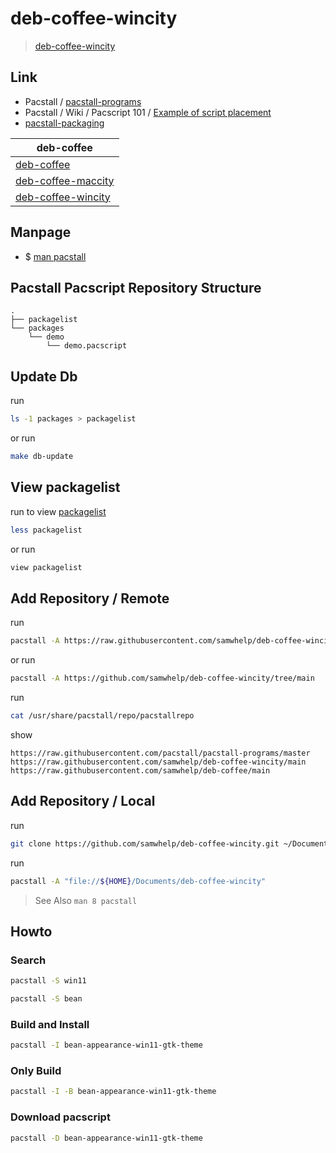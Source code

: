 


# deb-coffee-wincity

> [deb-coffee-wincity](https://samwhelp.github.io/deb-coffee-wincity/)




## Link

* Pacstall / [pacstall-programs](https://github.com/pacstall/pacstall-programs#pacstall-programs)
* Pacstall / Wiki / Pacscript 101 / [Example of script placement](https://github.com/pacstall/pacstall/wiki/Pacscript-101#pacscript-name)
* [pacstall-packaging](https://github.com/samwhelp/pacstall-packaging)


| deb-coffee |
| ---------- |
| [deb-coffee](https://github.com/samwhelp/deb-coffee) |
| [deb-coffee-maccity](https://github.com/samwhelp/deb-coffee-maccity) |
| [deb-coffee-wincity](https://github.com/samwhelp/deb-coffee-wincity) |




## Manpage

* $ [man pacstall](https://github.com/samwhelp/deb-coffee/blob/main/helper/share/manpage/pacstall.md#manpage)




## Pacstall Pacscript Repository Structure


```
.
├── packagelist
└── packages
    └── demo
        └── demo.pacscript
```


## Update Db

run

``` sh
ls -1 packages > packagelist
```

or run

``` sh
make db-update
```




## View packagelist

run to view [packagelist](packagelist)

``` sh
less packagelist
```

or run

``` sh
view packagelist
```




## Add Repository / Remote

run

``` sh
pacstall -A https://raw.githubusercontent.com/samwhelp/deb-coffee-wincity/main
```

or run

``` sh
pacstall -A https://github.com/samwhelp/deb-coffee-wincity/tree/main
```


run

``` sh
cat /usr/share/pacstall/repo/pacstallrepo
```

show

```
https://raw.githubusercontent.com/pacstall/pacstall-programs/master
https://raw.githubusercontent.com/samwhelp/deb-coffee-wincity/main
https://raw.githubusercontent.com/samwhelp/deb-coffee/main
```




## Add Repository / Local

run

``` sh
git clone https://github.com/samwhelp/deb-coffee-wincity.git ~/Documents/deb-coffee-wincity
```


run

``` sh
pacstall -A "file://${HOME}/Documents/deb-coffee-wincity"
```

> See Also `man 8 pacstall`


## Howto

### Search

``` sh
pacstall -S win11
```

``` sh
pacstall -S bean
```


### Build and Install

``` sh
pacstall -I bean-appearance-win11-gtk-theme
```


### Only Build

``` sh
pacstall -I -B bean-appearance-win11-gtk-theme
```


### Download pacscript

``` sh
pacstall -D bean-appearance-win11-gtk-theme
```
